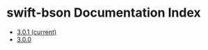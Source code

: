 # swift-bson Documentation Index
- [3.0.1 (current)](current/SwiftBSON/index.html)
- [3.0.0](3.0.0/SwiftBSON/index.html)

